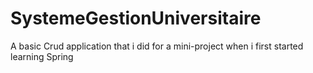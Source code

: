 # SystemeGestionUniversitaire
A basic Crud application that i did for a mini-project when i first started learning Spring

